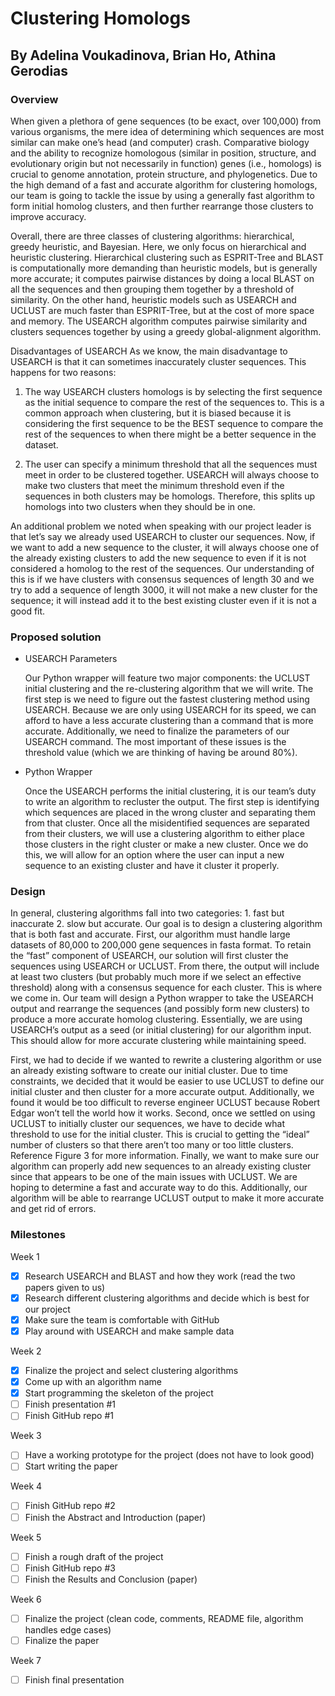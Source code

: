 # Clustering Homologs
## By Adelina Voukadinova, Brian Ho, Athina Gerodias
### Overview
  When given a plethora of gene sequences (to be exact, over 100,000) from various organisms, the mere idea of determining which sequences are most similar can make one’s head (and computer) crash. Comparative biology and the ability to recognize homologous (similar in position, structure, and evolutionary origin but not necessarily in function) genes (i.e., homologs) is crucial to genome annotation, protein structure, and phylogenetics. Due to the high demand of a fast and accurate algorithm for clustering homologs, our team is going to tackle the issue by using a generally fast algorithm to form initial homolog clusters, and then further rearrange those clusters to improve accuracy.
 
 Overall, there are three classes of clustering algorithms: hierarchical, greedy heuristic, and Bayesian. Here, we only focus on hierarchical and heuristic clustering. Hierarchical clustering such as ESPRIT-Tree and BLAST is computationally more demanding than heuristic models, but is generally more accurate; it computes pairwise distances by doing a local BLAST on all the sequences and then grouping them together by a threshold of similarity. On the other hand, heuristic models such as USEARCH and UCLUST are much faster than ESPRIT-Tree, but at the cost of more space and memory. The USEARCH algorithm computes pairwise similarity and clusters sequences together by using a greedy global-alignment algorithm. 
 
 Disadvantages of USEARCH
    As we know, the main disadvantage to USEARCH is that it can sometimes inaccurately cluster sequences. This happens for two reasons:
    
1. The way USEARCH clusters homologs is by selecting the first sequence as the initial sequence to compare the rest of the sequences to. This is a common approach when clustering, but it is biased because it is considering the first sequence to be the BEST sequence to compare the rest of the sequences to when there might be a better sequence in the dataset. 
    
2. The user can specify a minimum threshold that all the sequences must meet in order to be clustered together. USEARCH will always choose to make two clusters that meet the minimum threshold even if the sequences in both clusters may be homologs. Therefore, this splits up homologs into two clusters when they should be in one.

An additional problem we noted when speaking with our project leader is that let’s say we already used USEARCH to cluster our sequences. Now, if we want to add a new sequence to the cluster, it will always choose one of the already existing clusters to add the new sequence to even if it is not considered a homolog to the rest of the sequences. Our understanding of this is if we have clusters with consensus sequences of length 30 and we try to add a sequence of length 3000, it will not make a new cluster for the sequence; it will instead add it to the best existing cluster even if it is not a good fit.


### Proposed solution
- USEARCH Parameters

  Our Python wrapper will feature two major components: the UCLUST initial clustering and the re-clustering algorithm that we will write. The first step is we need to figure out the fastest clustering method using USEARCH. Because we are only using USEARCH for its speed, we can afford to have a less accurate clustering than a command that is more accurate. Additionally, we need to finalize the parameters of our USEARCH command. The most important of these issues is the threshold value (which we are thinking of having be around 80%).
    
- Python Wrapper

  Once the USEARCH performs the initial clustering, it is our team’s duty to write an algorithm to recluster the output. The first step is identifying which sequences are placed in the wrong cluster and separating them from that cluster. Once all the misidentified sequences are separated from their clusters, we will use a clustering algorithm to either place those clusters in the right cluster or make a new cluster. Once we do this, we will allow for an option where the user can input a new sequence to an existing cluster and have it cluster it properly.

### Design
In general, clustering algorithms fall into two categories: 1. fast but inaccurate 2. slow but accurate. Our goal is to design a clustering algorithm that is both fast and accurate. First, our algorithm must handle large datasets of 80,000 to 200,000 gene sequences in fasta format. To retain the “fast” component of USEARCH, our solution will first cluster the sequences using USEARCH or UCLUST. From there, the output will include at least two clusters (but probably much more if we select an effective threshold) along with a consensus sequence for each cluster. This is where we come in. Our team will design a Python wrapper to take the USEARCH output and rearrange the sequences (and possibly form new clusters) to produce a more accurate homolog clustering. Essentially, we are using USEARCH’s output as a seed (or initial clustering) for our algorithm input. This should allow for more accurate clustering while maintaining speed. 

First, we had to decide if we wanted to rewrite a clustering algorithm or use an already existing software to create our initial cluster. Due to time constraints, we decided that it would be easier to use UCLUST to define our initial cluster and then cluster for a more accurate output. Additionally, we found it would be too difficult to reverse engineer UCLUST because Robert Edgar won’t tell the world how it works.
    Second, once we settled on using UCLUST to initially cluster our sequences, we have to decide what threshold to use for the initial cluster. This is crucial to getting the “ideal” number of clusters so that there aren’t too many or too little clusters. Reference Figure 3 for more information.
Finally, we want to make sure our algorithm can properly add new sequences to an already existing cluster since that appears to be one of the main issues with UCLUST. We are hoping to determine a fast and accurate way to do this. Additionally, our algorithm will be able to rearrange UCLUST output to make it more accurate and get rid of errors.


### Milestones
Week 1
- [x] Research USEARCH and BLAST and how they work (read the two papers given to us)
- [x] Research different clustering algorithms and decide which is best for our project
- [x] Make sure the team is comfortable with GitHub
- [x] Play around with USEARCH and make sample data

Week 2
- [x] Finalize the project and select clustering algorithms
- [x] Come up with an algorithm name
- [x] Start programming the skeleton of the project 
- [ ] Finish presentation #1
- [ ] Finish GitHub repo #1

Week 3
- [ ] Have a working prototype for the project (does not have to look good)
- [ ] Start writing the paper

Week 4
- [ ] Finish GitHub repo #2
- [ ] Finish the Abstract and Introduction (paper)

Week 5
- [ ] Finish a rough draft of the project
- [ ] Finish GitHub repo #3
- [ ] Finish the Results and Conclusion (paper)

Week 6
- [ ] Finalize the project (clean code, comments, README file, algorithm handles edge cases)
- [ ] Finalize the paper

Week 7
- [ ] Finish final presentation
